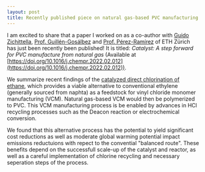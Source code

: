 ```yaml
---
layout: post
title: Recently published piece on natural gas-based PVC manufacturing
---
```


I am excited to share that a paper I worked on as a co-author with [Guido Zichittella](https://cheme.mit.edu/people-post/zichittella-guido/), [Prof. Guillén-Gosálbez](https://superlab.ethz.ch/) and [Prof. Pérez-Ramírez](https://www.ace.ethz.ch/en/jpr) of ETH Zürich has just been recently been published! It is titled: *Catalyst: A step forward for PVC manufacture from natural gas* (Available at [https://doi.org/10.1016/j.chempr.2022.02.012](https://doi.org/10.1016/j.chempr.2022.02.012)).

We summarize recent findings of the [catalyzed direct chlorination of ethane](https://doi.org/10.1002/ange.202105851), which provides a viable alternative to conventional ethylene (generally sourced from naphta) as a feedstock for vinyl chloride monomer manufacturing (VCM). Natural gas-based VCM would then be polymerized to PVC. This VCM manufacturing process is be enabled by advances in HCl recycling processes such as the Deacon reaction or electrochemical conversion. 

We found that this alternative process has the potential to yield significant cost reductions as well as moderate global warming potential impact emissions reductuions with repect to the convential "balanced route". These benefits depend on the successfull scale-up of the catalyst and reactor, as well as a careful implementation of chlorine recycling and necessary seperation steps of the process. 
